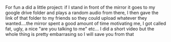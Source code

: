 For fun a did a little project: if I stand in front of the mirror it goes to my google drive folder and plays a random audio from there, I then gave the link of that folder to my friends so they could upload whatever they wanted....the mirror spent a good amount of time motivating me, I got called fat, ugly, a nice "are you talking to me" etc... I did a short video but the whole thing is pretty embarrasing so I will save you from that
